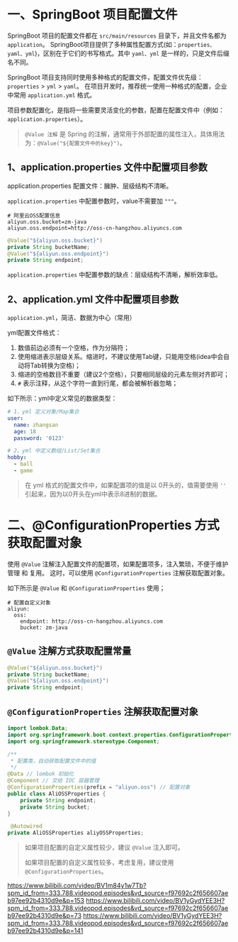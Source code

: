 # 一、SpringBoot 项目配置文件
SpringBoot 项目的配置文件都在 `src/main/resources` 目录下，并且文件名都为 `application`。
SpringBoot项目提供了多种属性配置方式(如：`properties、yaml、yml`)，区别在于它们的书写格式。其中 `yaml、yml` 是一样的，只是文件后缀名不同。

SpringBoot 项目支持同时使用多种格式的配置文件，配置文件优先级： `properties` > `yml` > `yaml`。
在项目开发时，推荐统一使用一种格式的配置，企业中常用 `application.yml` 格式。


项目参数配置化，是指将一些需要灵活变化的参数，配置在配置文件中（例如：`application.properties`）。
> `@Value 注解` 是 Spring 的注解，通常用于外部配置的属性注入，具体用法为：`@Value("${配置文件中的key}")`。

## 1、application.properties 文件中配置项目参数
application.properties 配置文件：臃肿、层级结构不清晰。

`application.properties` 中配置参数时，value不需要加 `"""`。

```properties
# 阿里云OSS配置信息
aliyun.oss.bucket=zm-java
aliyun.oss.endpoint=http://oss-cn-hangzhou.aliyuncs.com
```

```java
@Value("${aliyun.oss.bucket}")
private String bucketName;
@Value("${aliyun.oss.endpoint}")
private String endpoint;
```
`application.properties` 中配置参数的缺点：层级结构不清晰，解析效率低。


## 2、application.yml 文件中配置项目参数
`application.yml`，简洁、数据为中心（常用）

yml配置文件格式：
1. 数值前边必须有一个空格，作为分隔符；
2. 使用缩进表示层级关系。缩进时，不建议使用Tab键，只能用空格(idea中会自动将Tab转换为空格)；
3. 缩进的空格数目不重要（建议2个空格），只要相同层级的元素左侧对齐即可；
4. `#` 表示注释，从这个字符一直到行尾，都会被解析器忽略；

如下所示：yml中定义常见的数据类型：
```yml
# 1、yml 定义对象/Map集合
user:
  name: zhangsan
  age: 18
  password: '0123'

# 2、yml 中定义数组/List/Set集合
hobby:
  - ball  
  - game   
```
> 在 yml 格式的配置文件中，如果配置项的值是以 0开头的，值需要使用 `''` 引起来，因为以0开头在yml中表示8进制的数据。

# 二、@ConfigurationProperties 方式获取配置对象

使用 `@Value` 注解注入配置文件的配置项，如果配置项多，注入繁琐，不便于维护管理 和 复用。
这时，可以使用 `@ConfigurationProperties` 注解获取配置对象。

如下所示是 `@Value` 和 `@ConfigurationProperties` 使用；

```properties
# 配置自定义对象
aliyun:
  oss:
    endpoint: http://oss-cn-hangzhou.aliyuncs.com
    bucket: zm-java
```

## `@Value` 注解方式获取配置常量

```java
@Value("${aliyun.oss.bucket}")
private String bucketName;
@Value("${aliyun.oss.endpoint}")
private String endpoint;
```

## `@ConfigurationProperties` 注解获取配置对象

```java
import lombok.Data;
import org.springframework.boot.context.properties.ConfigurationProperties;
import org.springframework.stereotype.Component;

/**
 * 配置类，自动获取配置文件中的值
 */
@Data // lombok 初始化
@Component // 交给 IOC 容器管理
@ConfigurationProperties(prefix = "aliyun.oss") // 配置对象
public class AliOSSProperties {
    private String endpoint;
    private String bucket;
}
```

```java
 @Autowired
private AliOSSProperties aliyOSSProperties;
```

> 如果项目配置的自定义属性较少，建议 `@Value` 注入即可。
> 
> 如果项目配置的自定义属性较多，考虑复用，建议使用 `@ConfigurationProperties`。

<https://www.bilibili.com/video/BV1m84y1w7Tb?spm_id_from=333.788.videopod.episodes&vd_source=f97692c2f656607aeb97ee92b4310d9e&p=153>
<https://www.bilibili.com/video/BV1yGydYEE3H?spm_id_from=333.788.videopod.episodes&vd_source=f97692c2f656607aeb97ee92b4310d9e&p=73>
<https://www.bilibili.com/video/BV1yGydYEE3H?spm_id_from=333.788.videopod.episodes&vd_source=f97692c2f656607aeb97ee92b4310d9e&p=141>
